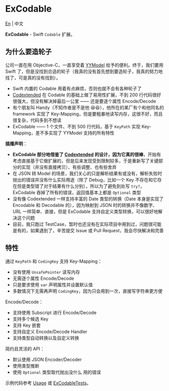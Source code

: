 # ExCodable

[En](https://github.com/iwill/ExCodable) | 中文

**ExCodable** - Swift `Codable` 扩展。

## 为什么要造轮子

公司一直在用 Objective-C，一直享受着 [YYModel](https://github.com/ibireme/YYModel) 给予的便利。终于，我们要用 Swift 了，但是没找到合适的轮子（我真的没有首先想到要造轮子，我真的努力地找了，可是真的没有找到）。
- Swift 内置的 Codable 用着有点麻烦，否则也就不会有各种轮子了
- [Codextended](https://github.com/JohnSundell/Codextended) 在 Codable 的基础上做了易用性扩展，不到 200 行代码很好很强大，但没有解决掉最后一公里 —— 还是要逐个属性 Encode/Decode
- 有个朋友叫 Handy（不知作者是不是他 😆😆），他所在的某厂有个和他同名的 framework 实现了 Key-Mapping，但是要粗暴地读写内存，这很不好，而且很复杂，代码多到不想读
- ExCodable —— 1 个文件、不到 500 行代码，基于 `KeyPath` 实现 Key-Mapping，差不多实现了 YYModel 支持的所有特性

**插播声明**：
- **ExCodable 部分地借鉴了 [Codextended](https://github.com/JohnSundell/Codextended) 的设计，因为它真的很棒**，开始有考虑直接基于它做扩展的，但是后来发现受到限制较多，于是重新写了关键部分的实现（并没有直接拷贝）、有些调整、也有些舍弃
- 在 JSON 转 Model 的场景，我们关心的只是解析结果有或没有，解析失败时抛出的错误并没有什么实际用途（除了 Debug，比如一个 Key 不存在和它存在但是类型错了对于结果有什么分别），所以为了避免到处写 `try?`，ExCodable 吞掉了所有的错误，返回值基本上都是 `Optional` 类型
- 没有像 Codextended 一样支持丰富的 Date 类型的转换（Date 本身是实现了 Encodable 和 Decodable 的），因为映射到 JSON 时的转换并不像数字、URL 一样简单、直接，但是 ExCodable 支持自定义类型转换，可以很好地解决这个问题
- 目前，我只跑过 TestCase，暂时也还没有在实际项目中用到过，问题很可能是有的，如果遇到了，辛苦提交 Issue 或 Pull Request，我会尽快解决和完善

## 特性

通过 `KeyPath` 和 `CodingKey` 支持 Key-Mapping：
- 没有使用 `UnsafePointer` 读写内存
- 无需逐个属性 Encode/Decode
- 只是要求使用 `var` 声明属性并设置默认值
- 多数情况下无需再声明 `CodingKey`，因为只会用到一次，直接写字符串更方便

Encode/Decode：
- 支持使用 Subscript 进行 Encode/Decode
- 支持多个候选 Key
- 支持 Key 嵌套
- 支持自定义 Encode/Decode Handler
- 支持类型自动转换以及自定义转换

简约且灵活的 API：
- 默认使用 JSON Encoder/Decoder
- 使用类型推断
- 使用 `Optional` 类型取代抛出没什么 用的错误

示例代码参考 [Usage](./#usage) 或 [ExCodableTests](./Tests/ExCodableTests/ExCodableTests.swift)。
